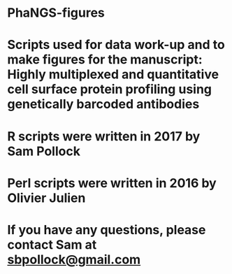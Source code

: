# PhaNGS-figures
# Scripts used for data work-up and to make figures for the manuscript: Highly multiplexed and quantitative cell surface protein profiling using genetically barcoded antibodies
# R scripts were written in 2017 by Sam Pollock 
# Perl scripts were written in 2016 by Olivier Julien
# If you have any questions, please contact Sam at sbpollock@gmail.com
